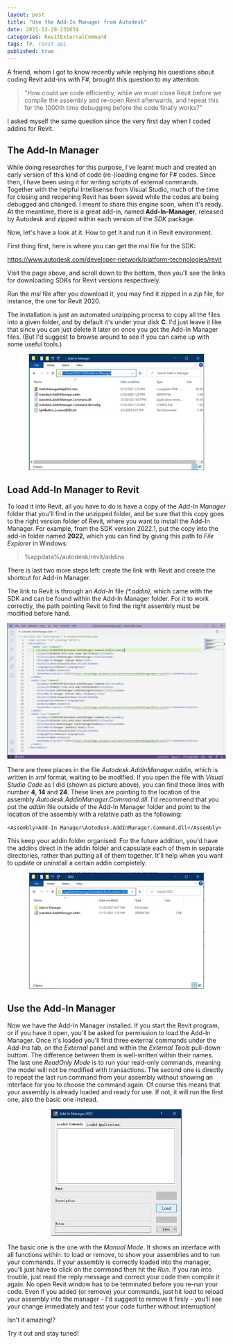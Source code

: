 ```yaml
---
layout: post
title: "Use the Add-In Manager from Autodesk"
date: 2021-12-28-231634 
categories: RevitExternalCommand
tags: f#, revit api
published: true
---
```

A friend, whom I got to know recently while replying his questions about coding Revit add-ins with F#, brought this question to my attention: 

> "How could we code efficiently, while we must close Revit before we compile the assembly and re-open Revit afterwards, and repeat this for the 1000th time debugging before the code finally works?" 

I asked myself the same question since the very first day when I coded addins for Revit.

## The Add-In Manager

While doing researches for this purpose, I've learnt much and created an early version of this kind of code (re-)loading engine for F# codes. Since then, I have been using it for writing scripts of external commands. Together with the helpful Intellisense from Visual Studio, much of the time for closing and reopening Revit has been saved while the codes are being debugged and changed. I meant to share this engine soon, when it's ready. At the meantime, there is a great add-in, named **Add-In-Manager**, released by Autodesk and zipped within each version of the *SDK* package.

Now, let's have a look at it. How to get it and run it in Revit environment.

First thing first, here is where you can get the *msi* file for the SDK:

<a href="https://www.autodesk.com/developer-network/platform-technologies/revit">https://www.autodesk.com/developer-network/platform-technologies/revit</a>

Visit the page above, and scroll down to the bottom, then you'll see the links for downloading SDKs for Revit versions respectively.

Run the *msi* file after you download it, you may find it zipped in a *zip* file, for instance, the one for Revit 2020.

The installation is just an automated unzipping process to copy all the files into a given folder, and by default it's under your disk **C**. I'd just leave it like that since you can just delete it later on once you got the Add-In Manager files. (But I'd suggest to browse around to see if you can came up with some useful tools.)

<p align="center">
    <img src="/assets/img/2021/211228_01_inside-addInManager-SDK.png" style="width:80%;">
</p>

## Load Add-In Manager to Revit

To load it into Revit, all you have to do is have a copy of the *Add-In Manager* folder that you'll find in the unzipped folder, and be sure that this copy goes to the right version folder of Revit, where you want to install the Add-In Manager. For example, from the SDK version 2022.1, put the copy into the add-in folder named **2022**, which you can find by giving this path to *File Explorer* in Windows: 

> %appdata%/autodesk/revit/addins

There is last two more steps left: create the link with Revit and create the shortcut for Add-In Manager.

The link to Revit is through an *Add-In* file *(\*.addin)*, which came with the SDK and can be found within the Add-In Manager folder. For it to work correctly, the path pointing Revit to find the right assembly must be modified before hand. 

[![img](/assets/img/2021/211228_02_addin-file-original.png)](/assets/img/2021/211228_02_addin-file-original.png)

There are three places in the file *Autodesk.AddInManager.addin*, which is written in *xml* format, waiting to be modified. If you open the file with *Visual Studio Code* as I did (shown as picture above), you can find those lines with number **4**, **14** and **24**. These lines are pointing to the location of the assembly *Autodesk.AddInManager.Command.dll*. I'd recommend that you put the *addin* file outside of the Add-In Manager folder and point to the location of the assembly with a relative path as the following:

    <Assembly>Add-In Manager\Autodesk.AddInManager.Command.dll</Assembly>

This keep your addin folder organised. For the future addition, you'd have the addins direct in the addin folder and capsulate each of them in separate directories, rather than putting all of them together. It'll help when you want to update or uninstall a certain addin completely.

<p align="center">
    <img src="/assets/img/2021/211228_03_addin-folder-structure.png" style="width:80%;">
</p>

## Use the Add-In Manager

Now we have the Add-In Manager installed. If you start the Revit program, or if you have it open, you'll be asked for permission to load the Add-In Manager. Once it's loaded you'll find three external commands under the *Add-Ins* tab, on the *External* panel and within the *External Tools* pull-down buttom. The difference between them is well-written within their names. The last one *ReadOnly Mode* is to run your read-only commands, meaning the model will not be modified with transactions. The second one is directly to repeat the last run command from your assembly without showing an interface for you to choose the command again. Of course this means that your assembly is already loaded and ready for use. If not, it will run the first one, also the basic one instead. 

<p align="center">
    <img src="/assets/img/2021/211228_04_interface-addInManager.png" style="width:60%;">
</p>

The basic one is the one with the *Manual Mode*. It shows an interface with all functions within: to load or remove, to show your assemblies and to run your commands. If your assembly is correctly loaded into the manager, you'll just have to click on the command then hit the *Run*. If you ran into trouble, just read the reply message and correct your code then compile it again. No open Revit window has to be terminated before you re-run your code. Even if you added (or remove) your commands, just hit *load* to reload your assembly into the manager - I'd suggest to remove it firsly - you'll see your change immediately and test your code further without interruption!

Isn't it amazing!?

Try it out and stay tuned!